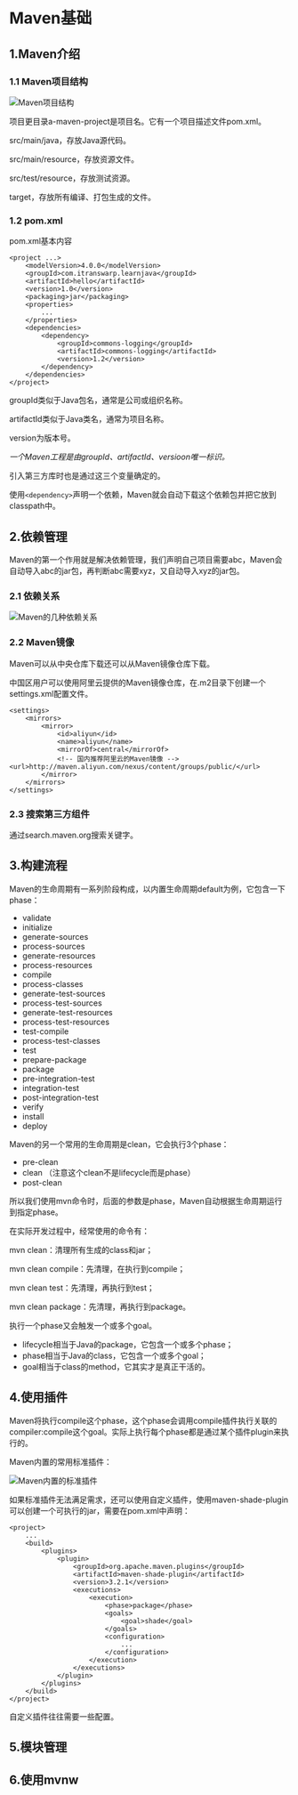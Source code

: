 # Maven基础

## 1.Maven介绍

### 1.1 Maven项目结构

![Maven项目结构](/home/xiao_qi/Documents/Java后端/Maven/img/深度截图_选择区域_20200219130715.png)

项目更目录a-maven-project是项目名。它有一个项目描述文件pom.xml。

src/main/java，存放Java源代码。

src/main/resource，存放资源文件。

src/test/resource，存放测试资源。

target，存放所有编译、打包生成的文件。

### 1.2 pom.xml

pom.xml基本内容

```
<project ...>
	<modelVersion>4.0.0</modelVersion>
	<groupId>com.itranswarp.learnjava</groupId>
	<artifactId>hello</artifactId>
	<version>1.0</version>
	<packaging>jar</packaging>
	<properties>
        ...
	</properties>
	<dependencies>
        <dependency>
            <groupId>commons-logging</groupId>
            <artifactId>commons-logging</artifactId>
            <version>1.2</version>
        </dependency>
	</dependencies>
</project>
```

groupId类似于Java包名，通常是公司或组织名称。

artifactId类似于Java类名，通常为项目名称。

version为版本号。

*一个Maven工程是由groupId、artifactId、versioon唯一标识。*

引入第三方库时也是通过这三个变量确定的。

使用`<dependency>`声明一个依赖，Maven就会自动下载这个依赖包并把它放到classpath中。

## 2.依赖管理

Maven的第一个作用就是解决依赖管理，我们声明自己项目需要abc，Maven会自动导入abc的jar包，再判断abc需要xyz，又自动导入xyz的jar包。

### 2.1 依赖关系

![Maven的几种依赖关系](/home/xiao_qi/Documents/Java后端/Maven/img/深度截图_选择区域_20200219133341.png)

### 2.2 Maven镜像

Maven可以从中央仓库下载还可以从Maven镜像仓库下载。

中国区用户可以使用阿里云提供的Maven镜像仓库，在.m2目录下创建一个settings.xml配置文件。

```
<settings>
    <mirrors>
        <mirror>
            <id>aliyun</id>
            <name>aliyun</name>
            <mirrorOf>central</mirrorOf>
            <!-- 国内推荐阿里云的Maven镜像 -->   						<url>http://maven.aliyun.com/nexus/content/groups/public/</url>
        </mirror>
    </mirrors>
</settings>
```

### 2.3 搜索第三方组件

通过search.maven.org搜索关键字。

## 3.构建流程

Maven的生命周期有一系列阶段构成，以内置生命周期default为例，它包含一下phase：

-   validate
-   initialize
-   generate-sources
-   process-sources
-   generate-resources
-   process-resources
-   compile
-   process-classes
-   generate-test-sources
-   process-test-sources
-   generate-test-resources
-   process-test-resources
-   test-compile
-   process-test-classes
-   test
-   prepare-package
-   package
-   pre-integration-test
-   integration-test
-   post-integration-test
-   verify
-   install
-   deploy

Maven的另一个常用的生命周期是clean，它会执行3个phase：

-   pre-clean
-   clean （注意这个clean不是lifecycle而是phase）
-   post-clean

所以我们使用mvn命令时，后面的参数是phase，Maven自动根据生命周期运行到指定phase。

在实际开发过程中，经常使用的命令有：

mvn clean：清理所有生成的class和jar；

mvn clean compile：先清理，在执行到compile；

mvn clean test：先清理，再执行到test；

mvn clean package：先清理，再执行到package。

执行一个phase又会触发一个或多个goal。

-   lifecycle相当于Java的package，它包含一个或多个phase；
-   phase相当于Java的class，它包含一个或多个goal；
-   goal相当于class的method，它其实才是真正干活的。

## 4.使用插件

Maven将执行compile这个phase，这个phase会调用compile插件执行关联的compiler:compile这个goal。实际上执行每个phase都是通过某个插件plugin来执行的。

Maven内置的常用标准插件：

![Maven内置的标准插件](/home/xiao_qi/Documents/Java后端/Maven/img/深度截图_选择区域_20200219145921.png)

如果标准插件无法满足需求，还可以使用自定义插件，使用maven-shade-plugin可以创建一个可执行的jar，需要在pom.xml中声明：

```
<project>
    ...
	<build>
		<plugins>
			<plugin>
				<groupId>org.apache.maven.plugins</groupId>
				<artifactId>maven-shade-plugin</artifactId>
                <version>3.2.1</version>
				<executions>
					<execution>
						<phase>package</phase>
						<goals>
							<goal>shade</goal>
						</goals>
						<configuration>
                            ...
						</configuration>
					</execution>
				</executions>
			</plugin>
		</plugins>
	</build>
</project>
```

自定义插件往往需要一些配置。

## 5.模块管理

## 6.使用mvnw



 